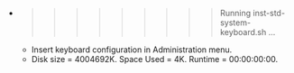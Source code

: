 * >>>>>>>>> Running inst-std-system-keyboard.sh ...
  * Insert keyboard configuration in Administration menu.
  * Disk size = 4004692K. Space Used = 4K. Runtime = 00:00:00:00.
